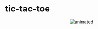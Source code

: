 # tic-tac-toe

<p align="center">
  <img src="https://media.giphy.com/media/i8qoflakevjiDvXLu2/giphy.gif" alt="animated" />
</p>
